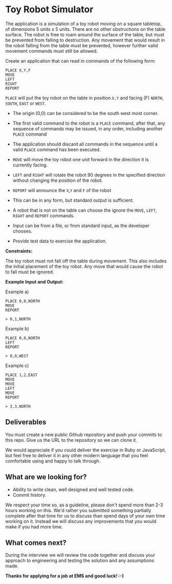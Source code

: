 # Toy Robot Simulator

The application is a simulation of a toy robot moving on a square tabletop, of dimensions 5 units x 5 units. There are no other obstructions on the table surface. The robot is free to roam around the surface of the table, but must be prevented from falling to destruction. Any movement that would result in the robot falling from the table must be prevented, however further valid movement commands must still be allowed.

Create an application that can read in commands of the following form:

```
PLACE X,Y,F
MOVE
LEFT
RIGHT
REPORT
```

`PLACE` will put the toy robot on the table in position `X,Y` and facing (F) `NORTH`, `SOUTH`, `EAST` or `WEST`.

- The origin (0,0) can be considered to be the south west most corner.

- The first valid command to the robot is a `PLACE` command, after that, any sequence of commands may be issued, in any order, including another `PLACE` command

- The application should discard all commands in the sequence until a valid `PLACE` command has been executed.

- `MOVE` will move the toy robot one unit forward in the direction it is currently facing.

- `LEFT` and `RIGHT` will rotate the robot 90 degrees in the specified direction without changing the position of the robot.

- `REPORT` will announce the `X`,`Y` and `F` of the robot

- This can be in any form, but standard output is sufficient.

- A robot that is not on the table can choose the ignore the `MOVE`, `LEFT`, `RIGHT` and `REPORT` commands.

- Input can be from a file, or from standard input, as the developer chooses.

- Provide test data to exercise the application.

**Constraints:**

The toy robot must not fall off the table during movement. This also includes the initial placement of the toy robot. Any move that would cause the robot to fall must be ignored.

**Example Input and Output:**

Example a)
```
PLACE 0,0,NORTH
MOVE
REPORT

> 0,1,NORTH
```

Example b)
```
PLACE 0,0,NORTH
LEFT
REPORT

> 0,0,WEST
```

Example c)
```
PLACE 1,2,EAST
MOVE
MOVE
LEFT
MOVE
REPORT

> 3,3,NORTH
```

## Deliverables

You must create a new public Github repository and push your commits to this repo. Give us the URL to the repository so we can clone it.

We would appreciate if you could deliver the exercise in Ruby or JavaScript, but feel free to deliver it in any other modern language that you feel comfortable using and happy to talk through.

## What are we looking for?

- Ability to write clean, well designed and well tested code. 
- Commit history.

We respect your time so, as a guideline, please don't spend more than 2-3 hours working on this. We'd rather you submitted something partially complete after that time for us to discuss than spend days of your own time working on it. Instead we will discuss any improvements that you would make if you had more time.

## What comes next?

During the interview we will review the code together and discuss your approach to engineering and testing the solution and any assumptions made. 

**Thanks for applying for a job at EMS and good luck! :-)**
